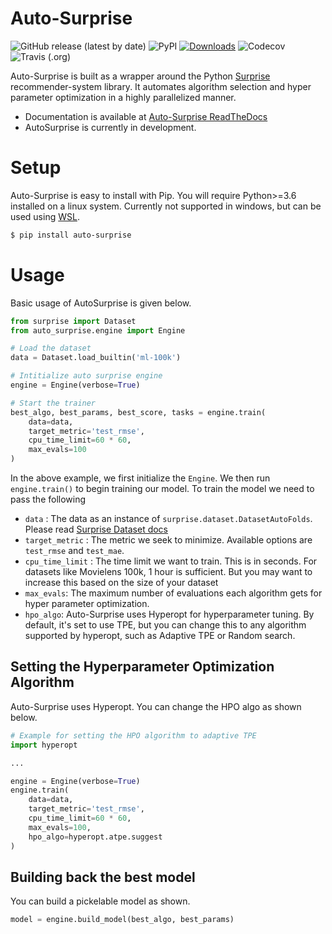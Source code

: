 # Auto-Surprise

![GitHub release (latest by date)](https://img.shields.io/github/v/release/BeelGroup/Auto-Surprise) ![PyPI](https://img.shields.io/pypi/v/Auto-Surprise.svg) [![Downloads](https://pepy.tech/badge/auto-surprise)](https://pepy.tech/project/auto-surprise) ![Codecov](https://img.shields.io/codecov/c/github/BeelGroup/Auto-Surprise.svg) ![Travis (.org)](https://img.shields.io/travis/BeelGroup/Auto-Surprise.svg)

Auto-Surprise is built as a wrapper around the Python [Surprise](https://surprise.readthedocs.io/en/stable/index.html) recommender-system library. It automates algorithm selection and hyper parameter optimization in a highly parallelized manner. 

- Documentation is available at [Auto-Surprise ReadTheDocs](https://auto-surprise.readthedocs.io/en/stable/)
- AutoSurprise is currently in development.

# Setup

Auto-Surprise is easy to install with Pip. You will require Python>=3.6 installed on a linux system. Currently not supported in windows, but can be used using [WSL](https://docs.microsoft.com/en-us/windows/wsl/install-win10).

```bash
$ pip install auto-surprise
```

# Usage

Basic usage of AutoSurprise is given below.

```python
from surprise import Dataset
from auto_surprise.engine import Engine

# Load the dataset
data = Dataset.load_builtin('ml-100k')

# Intitialize auto surprise engine
engine = Engine(verbose=True)

# Start the trainer
best_algo, best_params, best_score, tasks = engine.train(
    data=data, 
    target_metric='test_rmse', 
    cpu_time_limit=60 * 60, 
    max_evals=100
)
```

In the above example, we first initialize the `Engine`. We then run `engine.train()` to begin training our model. To train the model we need to pass the following

- `data` : The data as an instance of `surprise.dataset.DatasetAutoFolds`. Please read [Surprise Dataset docs](https://surprise.readthedocs.io/en/stable/dataset.html)
- `target_metric` : The metric we seek to minimize. Available options are `test_rmse` and `test_mae`.
- `cpu_time_limit` : The time limit we want to train. This is in seconds. For datasets like Movielens 100k, 1 hour is sufficient. But you may want to increase this based on the size of your dataset
- `max_evals`: The maximum number of evaluations each algorithm gets for hyper parameter optimization.
- `hpo_algo`: Auto-Surprise uses Hyperopt for hyperparameter tuning. By default, it's set to use TPE, but you can change this to any algorithm supported by hyperopt, such as Adaptive TPE or Random search.

## Setting the Hyperparameter Optimization Algorithm

Auto-Surprise uses Hyperopt. You can change the HPO algo as shown below.

```python
# Example for setting the HPO algorithm to adaptive TPE
import hyperopt

...

engine = Engine(verbose=True)
engine.train(
    data=data,
    target_metric='test_rmse',
    cpu_time_limit=60 * 60,
    max_evals=100,
    hpo_algo=hyperopt.atpe.suggest
)
```

## Building back the best model

You can build a pickelable model as shown.

```python
model = engine.build_model(best_algo, best_params)
```
